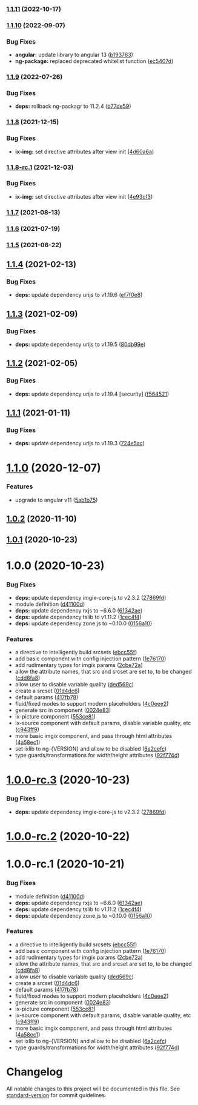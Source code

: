 ### [1.1.11](https://github.com/imgix/angular/compare/v1.1.10...v1.1.11) (2022-10-17)

### [1.1.10](https://github.com/imgix/angular/compare/v1.1.9...v1.1.10) (2022-09-07)


### Bug Fixes

* **angular:** update library to angular 13 ([b193763](https://github.com/imgix/angular/commit/b19376303cb692a52a540381f749d9e9d0cb2e57))
* **ng-package:** replaced deprecated whitelist function ([ec5407d](https://github.com/imgix/angular/commit/ec5407dff57d35da8361dc0697b9eca1226ff35e))

### [1.1.9](https://github.com/imgix/angular/compare/v1.1.8...v1.1.9) (2022-07-26)


### Bug Fixes

* **deps:** rollback ng-packagr to 11.2.4 ([b77de59](https://github.com/imgix/angular/commit/b77de594b7213b1ebbd439b3add5b2e5475a71b7))

### [1.1.8](https://github.com/imgix/angular/compare/v1.1.7...v1.1.8) (2021-12-15)


### Bug Fixes

* **ix-img:** set directive attributes after view init ([4d60a6a](https://github.com/imgix/angular/commit/4d60a6ab22ae81c9d812462cc40eea616b3b0105))

### [1.1.8-rc.1](https://github.com/imgix/angular/compare/v1.1.7...v1.1.8-rc.1) (2021-12-03)


### Bug Fixes

* **ix-img:** set directive attributes after view init ([4e93cf3](https://github.com/imgix/angular/commit/4e93cf35c25e53ee21734824cda23b9b88cb5edf))

### [1.1.7](https://github.com/imgix/angular/compare/v1.1.6...v1.1.7) (2021-08-13)

### [1.1.6](https://github.com/imgix/angular/compare/v1.1.5...v1.1.6) (2021-07-19)

### [1.1.5](https://github.com/imgix/angular/compare/v1.1.4...v1.1.5) (2021-06-22)

## [1.1.4](https://github.com/imgix/angular/compare/v1.1.3...v1.1.4) (2021-02-13)


### Bug Fixes

* **deps:** update dependency urijs to v1.19.6 ([ef7f0e8](https://github.com/imgix/angular/commit/ef7f0e8d37f00fc8c79ad6df811ac364e294016a))

## [1.1.3](https://github.com/imgix/angular/compare/v1.1.2...v1.1.3) (2021-02-09)


### Bug Fixes

* **deps:** update dependency urijs to v1.19.5 ([80db99e](https://github.com/imgix/angular/commit/80db99e9dd162c82ebd145558584ec7433db6913))

## [1.1.2](https://github.com/imgix/angular/compare/v1.1.1...v1.1.2) (2021-02-05)


### Bug Fixes

* **deps:** update dependency urijs to v1.19.4 [security] ([f564521](https://github.com/imgix/angular/commit/f564521caa2191f217156f7d556debc13b9d2f91))

## [1.1.1](https://github.com/imgix/angular/compare/v1.1.0...v1.1.1) (2021-01-11)


### Bug Fixes

* **deps:** update dependency urijs to v1.19.3 ([724e5ac](https://github.com/imgix/angular/commit/724e5ac29bca899c8e9d694df7683f3c1bba053e))

# [1.1.0](https://github.com/imgix/angular/compare/v1.0.2...v1.1.0) (2020-12-07)


### Features

* upgrade to angular v11 ([5ab1b75](https://github.com/imgix/angular/commit/5ab1b75ebd3725d016b027758689278330500aa9))

## [1.0.2](https://github.com/imgix/angular/compare/v1.0.1...v1.0.2) (2020-11-10)

## [1.0.1](https://github.com/imgix/angular/compare/v1.0.0...v1.0.1) (2020-10-23)

# 1.0.0 (2020-10-23)


### Bug Fixes

* **deps:** update dependency imgix-core-js to v2.3.2 ([27869fd](https://github.com/imgix/angular/commit/27869fd3ab13066c0467bd16d96c3a9529a03613))
* module definition ([d41100d](https://github.com/imgix/angular/commit/d41100dd782f9e00d325101545fdcb5ba4c1d8c9))
* **deps:** update dependency rxjs to ~6.6.0 ([61342ae](https://github.com/imgix/angular/commit/61342aea427fe36f7c7c99a4b24ee6e09ba4746a))
* **deps:** update dependency tslib to v1.11.2 ([1cec4f4](https://github.com/imgix/angular/commit/1cec4f4181ec7a15024780eba36b1a7414e5cccc))
* **deps:** update dependency zone.js to ~0.10.0 ([0156a10](https://github.com/imgix/angular/commit/0156a10ca3aa52cd98af8a149cb53d28d41ed99e))


### Features

* a directive to intelligently build srcsets ([ebcc55f](https://github.com/imgix/angular/commit/ebcc55f759faefedf9ce8cf216612fdaa36aeecc))
* add basic component with config injection pattern ([1e76170](https://github.com/imgix/angular/commit/1e761707b7ffa5557f3655c1ae9405aeae11d42e))
* add rudimentary types for imgix params ([2cbe72a](https://github.com/imgix/angular/commit/2cbe72ae8537f36fcf1730217b4466fcd3f763ba))
* allow the attribute names, that src and srcset are set to, to be changed ([cdd8fa8](https://github.com/imgix/angular/commit/cdd8fa855c8fb1466ade1560f30761cc74d32b59))
* allow user to disable variable quality ([ded569c](https://github.com/imgix/angular/commit/ded569cf13bd133abe09f697344a4d70add64ed3))
* create a srcset ([01d4dc6](https://github.com/imgix/angular/commit/01d4dc6989f566dcd13e20e54bb294a7aa4b22ad))
* default params ([417fb78](https://github.com/imgix/angular/commit/417fb7829792e3f35d68d066747961880a027b4c))
* fluid/fixed modes to support modern placeholders ([4c0eee2](https://github.com/imgix/angular/commit/4c0eee24fb6e1ef5b46fe2cd2d5185aa2628eb89))
* generate src in component ([0024e83](https://github.com/imgix/angular/commit/0024e839e6acb22b3cec44c3c401552468b4dde5))
* ix-picture component ([553ce81](https://github.com/imgix/angular/commit/553ce81fd5eda06dd1fdfe80fd5c0ece21865ff3))
* ix-source component with default params, disable variable quality, etc ([c943ff9](https://github.com/imgix/angular/commit/c943ff9348fcce0491081cfc990204c1b60b3059))
* more basic imgix component, and pass through html attributes ([4a58ec1](https://github.com/imgix/angular/commit/4a58ec1dec94494801ebc01428b0c8c481f07bcb))
* set ixlib to ng-{VERSION} and allow to be disabled ([6a2cefc](https://github.com/imgix/angular/commit/6a2cefccc698811f11e91382708f57d2eecaf877))
* type guards/transformations for width/height attributes ([92f774d](https://github.com/imgix/angular/commit/92f774d423acb5f9e9e80db0b6929aca2f24d4a1))

# [1.0.0-rc.3](https://github.com/imgix/angular/compare/v1.0.0-rc.2...v1.0.0-rc.3) (2020-10-23)


### Bug Fixes

* **deps:** update dependency imgix-core-js to v2.3.2 ([27869fd](https://github.com/imgix/angular/commit/27869fd3ab13066c0467bd16d96c3a9529a03613))

# [1.0.0-rc.2](https://github.com/imgix/angular/compare/v1.0.0-rc.1...v1.0.0-rc.2) (2020-10-22)

# 1.0.0-rc.1 (2020-10-21)


### Bug Fixes

* module definition ([d41100d](https://github.com/imgix/angular/commit/d41100dd782f9e00d325101545fdcb5ba4c1d8c9))
* **deps:** update dependency rxjs to ~6.6.0 ([61342ae](https://github.com/imgix/angular/commit/61342aea427fe36f7c7c99a4b24ee6e09ba4746a))
* **deps:** update dependency tslib to v1.11.2 ([1cec4f4](https://github.com/imgix/angular/commit/1cec4f4181ec7a15024780eba36b1a7414e5cccc))
* **deps:** update dependency zone.js to ~0.10.0 ([0156a10](https://github.com/imgix/angular/commit/0156a10ca3aa52cd98af8a149cb53d28d41ed99e))


### Features

* a directive to intelligently build srcsets ([ebcc55f](https://github.com/imgix/angular/commit/ebcc55f759faefedf9ce8cf216612fdaa36aeecc))
* add basic component with config injection pattern ([1e76170](https://github.com/imgix/angular/commit/1e761707b7ffa5557f3655c1ae9405aeae11d42e))
* add rudimentary types for imgix params ([2cbe72a](https://github.com/imgix/angular/commit/2cbe72ae8537f36fcf1730217b4466fcd3f763ba))
* allow the attribute names, that src and srcset are set to, to be changed ([cdd8fa8](https://github.com/imgix/angular/commit/cdd8fa855c8fb1466ade1560f30761cc74d32b59))
* allow user to disable variable quality ([ded569c](https://github.com/imgix/angular/commit/ded569cf13bd133abe09f697344a4d70add64ed3))
* create a srcset ([01d4dc6](https://github.com/imgix/angular/commit/01d4dc6989f566dcd13e20e54bb294a7aa4b22ad))
* default params ([417fb78](https://github.com/imgix/angular/commit/417fb7829792e3f35d68d066747961880a027b4c))
* fluid/fixed modes to support modern placeholders ([4c0eee2](https://github.com/imgix/angular/commit/4c0eee24fb6e1ef5b46fe2cd2d5185aa2628eb89))
* generate src in component ([0024e83](https://github.com/imgix/angular/commit/0024e839e6acb22b3cec44c3c401552468b4dde5))
* ix-picture component ([553ce81](https://github.com/imgix/angular/commit/553ce81fd5eda06dd1fdfe80fd5c0ece21865ff3))
* ix-source component with default params, disable variable quality, etc ([c943ff9](https://github.com/imgix/angular/commit/c943ff9348fcce0491081cfc990204c1b60b3059))
* more basic imgix component, and pass through html attributes ([4a58ec1](https://github.com/imgix/angular/commit/4a58ec1dec94494801ebc01428b0c8c481f07bcb))
* set ixlib to ng-{VERSION} and allow to be disabled ([6a2cefc](https://github.com/imgix/angular/commit/6a2cefccc698811f11e91382708f57d2eecaf877))
* type guards/transformations for width/height attributes ([92f774d](https://github.com/imgix/angular/commit/92f774d423acb5f9e9e80db0b6929aca2f24d4a1))

# Changelog

All notable changes to this project will be documented in this file. See [standard-version](https://github.com/conventional-changelog/standard-version) for commit guidelines.
